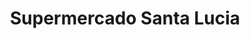 ---
title: "Supermercado Santa Lucia"
url: /cucaita/supermercado-santa-lucia/
shop: supermercado
---